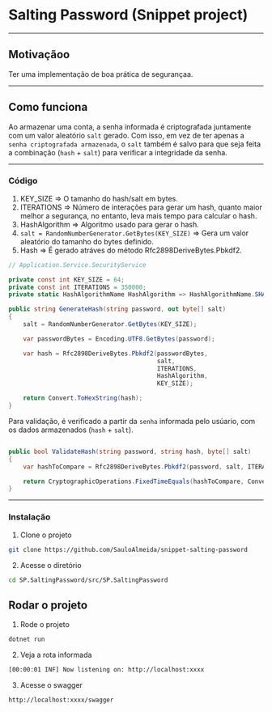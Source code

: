 # Salting Password (Snippet project)

<hr> 

## Motivaçãoo
Ter uma implementação de boa prática de segurançaa.

<hr> 

## Como funciona
Ao armazenar uma conta, a senha informada é criptografada juntamente com um valor aleatório `salt` gerado.
Com isso, em vez de ter apenas a `senha criptografada armazenada`, o `salt` também é salvo para que seja feita a combinação (`hash` + `salt`) para verificar a integridade da senha.

<hr> 

### Código
1. KEY_SIZE => O tamanho do hash/salt em bytes.
2. ITERATIONS => Número de interações para gerar um hash, quanto maior melhor a segurança, no entanto, leva mais tempo para calcular o hash.
3. HashAlgorithm => Algoritmo usado para gerar o hash.
4. `salt = RandomNumberGenerator.GetBytes(KEY_SIZE)` => Gera um valor aleatório do tamanho do bytes definido.
5. Hash => É gerado atráves do método Rfc2898DeriveBytes.Pbkdf2.

```csharp
// Application.Service.SecurityService

private const int KEY_SIZE = 64;
private const int ITERATIONS = 350000;
private static HashAlgorithmName HashAlgorithm => HashAlgorithmName.SHA512;

public string GenerateHash(string password, out byte[] salt)
{
    salt = RandomNumberGenerator.GetBytes(KEY_SIZE);

    var passwordBytes = Encoding.UTF8.GetBytes(password);

    var hash = Rfc2898DeriveBytes.Pbkdf2(passwordBytes, 
                                         salt, 
                                         ITERATIONS,
                                         HashAlgorithm, 
                                         KEY_SIZE);

    return Convert.ToHexString(hash);
}
```

Para validação, é verificado a partir da `senha` informada pelo usúario, com os dados armazenados (`hash` + `salt`).

```csharp

public bool ValidateHash(string password, string hash, byte[] salt)
{
    var hashToCompare = Rfc2898DeriveBytes.Pbkdf2(password, salt, ITERATIONS, HashAlgorithm, KEY_SIZE);

    return CryptographicOperations.FixedTimeEquals(hashToCompare, Convert.FromHexString(hash));
}
```

<hr>

### Instalação

1. Clone o projeto

```bash
git clone https://github.com/SauloAlmeida/snippet-salting-password
```

2. Acesse o diretório
```bash
cd SP.SaltingPassword/src/SP.SaltingPassword
```

## Rodar o projeto

1. Rode o projeto
```bash
dotnet run
```

2. Veja a rota informada
```bash
[00:00:01 INF] Now listening on: http://localhost:xxxx
```

3. Acesse o swagger
```bash
http://localhost:xxxx/swagger
```